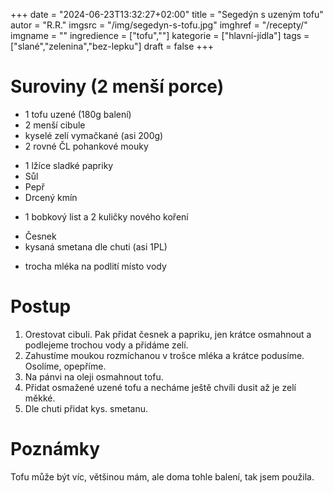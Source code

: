 
+++
date = "2024-06-23T13:32:27+02:00"
title = "Segedýn s uzeným tofu"
autor = "R.R."
imgsrc = "/img/segedyn-s-tofu.jpg"
imghref = "/recepty/"
imgname = ""
ingredience = ["tofu",""]
kategorie = ["hlavní-jídla"]
tags = ["slané","zelenina","bez-lepku"]
draft = false
+++


# Suroviny (2 menší porce)
- 1 tofu uzené (180g balení)
- 2 menší cibule
- kyselé zelí vymačkané (asi 200g)
- 2 rovné ČL pohankové mouky
* 1 lžíce sladké papriky
* Sůl 
* Pepř
* Drcený kmín
- 1 bobkový list a 2 kuličky nového koření
* Česnek 
* kysaná smetana dle chuti (asi 1PL)
- trocha mléka na podlití místo vody

# Postup
1. Orestovat cibuli. Pak přidat česnek a papriku, jen krátce osmahnout a podlejeme trochou vody a přidáme zelí.
2. Zahustíme moukou rozmíchanou v trošce mléka a krátce podusíme. Osolíme, opepříme.
3. Na pánvi na oleji osmahnout tofu. 
4. Přidat osmažené uzené tofu a necháme ještě chvíli dusit až je zelí měkké.
5. Dle chuti přidat kys. smetanu.


# Poznámky
Tofu může být víc, většinou mám, ale doma tohle balení, tak jsem použila.

<!-- --> 